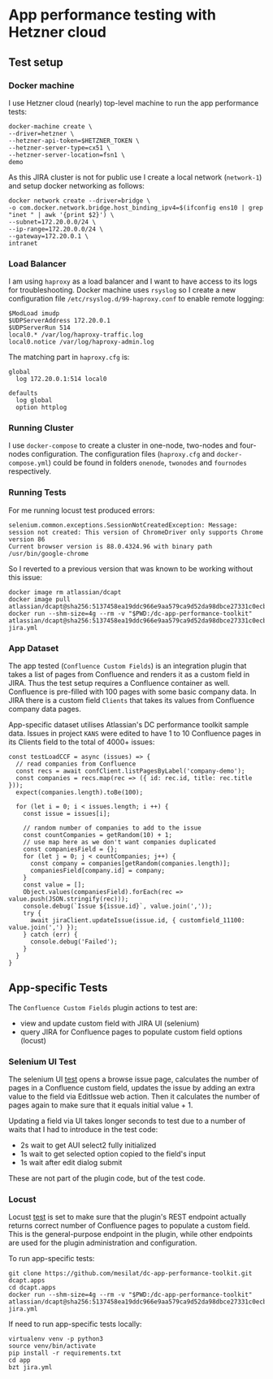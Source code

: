 # App performance testing with Hetzner cloud

## Test setup

### Docker machine

I use Hetzner cloud (nearly) top-level machine to run the app performance tests:

```
docker-machine create \
--driver=hetzner \
--hetzner-api-token=$HETZNER_TOKEN \
--hetzner-server-type=cx51 \
--hetzner-server-location=fsn1 \
demo
```
As this JIRA cluster is not for public use I create a local network (`network-1`)
and setup docker networking as follows:
```
docker network create --driver=bridge \
-o com.docker.network.bridge.host_binding_ipv4=$(ifconfig ens10 | grep "inet " | awk '{print $2}') \
--subnet=172.20.0.0/24 \
--ip-range=172.20.0.0/24 \
--gateway=172.20.0.1 \
intranet
```

### Load Balancer

I am using `haproxy` as a load balancer and I want to have access to its logs
for troubleshooting. Docker machine uses `rsyslog` so I create a new configuration
file `/etc/rsyslog.d/99-haproxy.conf` to enable remote logging:

```
$ModLoad imudp
$UDPServerAddress 172.20.0.1
$UDPServerRun 514
local0.* /var/log/haproxy-traffic.log
local0.notice /var/log/haproxy-admin.log
```
The matching part in `haproxy.cfg` is:
```
global
  log 172.20.0.1:514 local0

defaults
  log global
  option httplog
```

### Running Cluster

I use `docker-compose` to create a cluster in one-node, two-nodes and four-nodes
configuration. The configuration files (`haproxy.cfg` and `docker-compose.yml`)
could be found in folders `onenode`, `twonodes` and `fournodes` respectively.

### Running Tests

For me running locust test produced errors:
```
selenium.common.exceptions.SessionNotCreatedException: Message: session not created: This version of ChromeDriver only supports Chrome version 86
Current browser version is 88.0.4324.96 with binary path /usr/bin/google-chrome      
```
So I reverted to a previous version that was known to be working without this issue:
```
docker image rm atlassian/dcapt
docker image pull atlassian/dcapt@sha256:5137458ea19ddc966e9aa579ca9d52da98dbce27331c0ecbba87631354b0c074
docker run --shm-size=4g --rm -v "$PWD:/dc-app-performance-toolkit" atlassian/dcapt@sha256:5137458ea19ddc966e9aa579ca9d52da98dbce27331c0ecbba87631354b0c074 jira.yml
```

### App Dataset

The app tested (`Confluence Custom Fields`) is an integration plugin that takes
a list of pages from Confluence and renders it as a custom field in JIRA. Thus the
test setup requires a Confluence container as well. Confluence is pre-filled with
100 pages with some basic company data. In JIRA there is a custom field `Clients`
that takes its values from Confluence company data pages.

App-specific dataset utilises Atlassian's DC performance toolkit sample data.
Issues in project `KANS` were edited to have 1 to 10 Confluence pages in
its Clients field to the total of 4000+ issues:

```
const testLoadCCF = async (issues) => {
  // read companies from Confluence
  const recs = await confClient.listPagesByLabel('company-demo');
  const companies = recs.map(rec => ({ id: rec.id, title: rec.title }));
  expect(companies.length).toBe(100);

  for (let i = 0; i < issues.length; i ++) {
    const issue = issues[i];

    // random number of companies to add to the issue
    const countCompanies = getRandom(10) + 1;
    // use map here as we don't want companies duplicated
    const companiesField = {};
    for (let j = 0; j < countCompanies; j++) {
      const company = companies[getRandom(companies.length)];
      companiesField[company.id] = company;
    }
    const value = [];
    Object.values(companiesField).forEach(rec => value.push(JSON.stringify(rec)));
    console.debug(`Issue ${issue.id}`, value.join(','));
    try {
      await jiraClient.updateIssue(issue.id, { customfield_11100: value.join(',') });
    } catch (err) {
      console.debug('Failed');
    }
  }
}
```


## App-specific Tests

The `Confluence Custom Fields` plugin actions to test are:

- view and update custom field with JIRA UI (selenium)
- query JIRA for Confluence pages to populate custom field options (locust)

### Selenium UI Test

The selenium UI [test](app/extension/jira/extension_ui,py)
opens a browse issue page, calculates the number of pages
in a Confluence custom field, updates the issue by adding an extra value to the field
via EditIssue web action. Then it calculates the number of pages again to make
sure that it equals initial value + 1.

Updating a field via UI takes longer seconds to test due to a number of waits
that I had to introduce in the test code:

- 2s wait to get AUI select2 fully initialized
- 1s wait to get selected option copied to the field's input
- 1s wait after edit dialog submit

These are not part of the plugin code, but of the test code.

### Locust

Locust [test](app/extension/jira/extension_locust,py)
is set to make sure that the plugin's REST endpoint actually
returns correct number of Confluence pages to populate a custom field. This is
the general-purpose endpoint in the plugin, while other endpoints are used for
the plugin administration and configuration.

To run app-specific tests:
```
git clone https://github.com/mesilat/dc-app-performance-toolkit.git dcapt.apps
cd dcapt.apps
docker run --shm-size=4g --rm -v "$PWD:/dc-app-performance-toolkit" atlassian/dcapt@sha256:5137458ea19ddc966e9aa579ca9d52da98dbce27331c0ecbba87631354b0c074 jira.yml
```
If need to run app-specific tests locally:
```
virtualenv venv -p python3
source venv/bin/activate
pip install -r requirements.txt
cd app
bzt jira.yml
```

